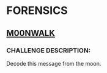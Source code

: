 # **FORENSICS**
## **<ins>M00NWALK</ins>**
### CHALLENGE DESCRIPTION: 
Decode this message from the moon.
